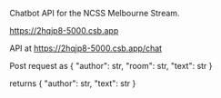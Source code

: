 Chatbot API for the NCSS Melbourne Stream.

https://2hqjp8-5000.csb.app

API at https://2hqjp8-5000.csb.app/chat

Post request as {
    "author": str,
    "room": str,
    "text": str
}

returns {
    "author": str,
    "text": str
}